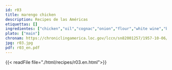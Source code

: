 ```yaml
---
id: r03
title: marengo chicken
description: Recipes de las Américas
etiquettas: []
ingredientes: ["chicken","oil","cognac","onion","flour","white wine","bouillón","tomato puree","parsley","dried thyme","laurel","mushroom","croutons"]
plato: ["main"]
chronam: https://chroniclingamerica.loc.gov/lccn/sn82001257/1957-10-06/ed-1/seq-5/
jpg: r03.jpg
pdf: r03_en.pdf
---
```


{{< readFile file="./html/recipes/r03.en.html">}}